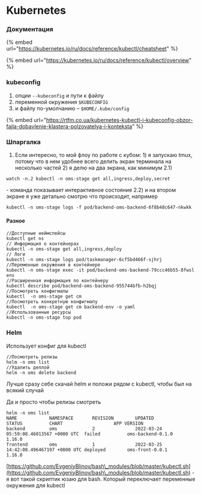 # Kubernetes

### Документация

{% embed url="https://kubernetes.io/ru/docs/reference/kubectl/cheatsheet" %}

{% embed url="https://kubernetes.io/ru/docs/reference/kubectl/overview" %}

### kubeconfig

1. опции `--kubeconfig` и пути к файлу
2. переменной окружения `$KUBECONFIG`
3. и файлу по-умолчанию – `$HOME/.kube/config`

{% embed url="https://rtfm.co.ua/kubernetes-kubectl-i-kubeconfig-obzor-fajla-dobavlenie-klastera-polzovatelya-i-konteksta" %}

### **Шпаргалка**

1. Если интересно, то мой флоу по работе с кубом: 1) я запускаю tmux, потому что в нем удобнее всего делить экран терминала на несколько частей 2) я делю на два экрана, как минимум 2.1)&#x20;

```
watch -n.2 kubectl -n oms-stage get all,ingress,deploy,secret 
```

\- команда показывает интерактивное состояние 2.2) и на втором экране я уже детально смотрю что происходит, например&#x20;

```
kubectl -n oms-stage logs -f pod/backend-oms-backend-6f8b48c647-nkwkk
```

#### Разное

```
//Доступные неймспейсы
kubectl get ns
// Информация о контейнерах
kubectl -n oms-stage get all,ingress,deploy
// Логи
kubectl -n oms-stage logs pod/taskmanager-6cf5bd466f-sjhrj
//Переменные окружения в контейнере
kubectl -n oms-stage exec -it pod/backend-oms-backend-79ccc46b55-8fwsl env
//Расширенная информация по контейнеру
kubectl describe pod/backend-oms-backend-955744bfb-h2bqj
//Посмотреть конфигмапы
kubectl  -n oms-stage get cm
//Посмотреть конкретную конфигмапу
kubectl  -n oms-stage get cm backend-env -o yaml
//Использованные ресурсы
kubectl -n oms-stage top pod
```

### Helm

Использует конфиг для kubectl

```
//Посмотреть релизы
helm -n oms list
//Удалить деплой
helm -n oms delete backend
```

Лучше сразу себе скачай helm и положи рядом с kubectl, чтобы был на всякий случай

Да и просто чтобы релизы смотреть

```
helm -n oms list
NAME            NAMESPACE       REVISION        UPDATED                                 STATUS          CHART                   APP VERSION
backend         oms             2               2022-03-24 05:59:08.46013567 +0000 UTC  failed          oms-backend-0.1.0       1.16.0     
frontend        oms             1               2022-03-25 14:42:08.496467197 +0000 UTC deployed        oms-front-0.0.1         1.16.0   
```

[https://github.com/EvgeniyBlinov/bash\_modules/blob/master/kubectl.sh](https://github.com/EvgeniyBlinov/bash\_modules/blob/master/kubectl.sh) - я вот такой скриптик юзаю для bash. Который переключает переменные окружения для kubectl
